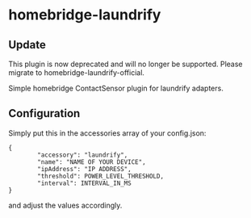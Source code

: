 # homebridge-laundrify

## Update

This plugin is now deprecated and will no longer be supported. Please migrate to homebridge-laundrify-official.



Simple homebridge ContactSensor plugin for laundrify adapters.


## Configuration
Simply put this in the accessories array of your config.json:

    {
            "accessory": "laundrify",
            "name": "NAME OF YOUR DEVICE",
            "ipAddress": "IP ADDRESS",
            "threshold": POWER_LEVEL_THRESHOLD,
            "interval": INTERVAL_IN_MS
    }
and adjust the values accordingly.
